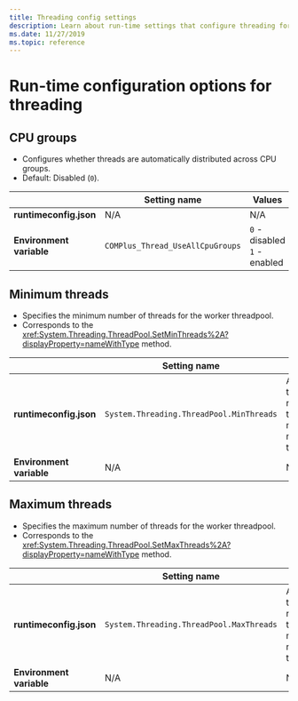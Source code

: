```yaml
---
title: Threading config settings
description: Learn about run-time settings that configure threading for .NET Core apps.
ms.date: 11/27/2019
ms.topic: reference
---
```

# Run-time configuration options for threading

## CPU groups

- Configures whether threads are automatically distributed across CPU groups.
- Default: Disabled (`0`).

| | Setting name | Values |
| - | - | - |
| **runtimeconfig.json** | N/A | N/A |
| **Environment variable** | `COMPlus_Thread_UseAllCpuGroups` | `0` - disabled<br/>`1` - enabled |

## Minimum threads

- Specifies the minimum number of threads for the worker threadpool.
- Corresponds to the <xref:System.Threading.ThreadPool.SetMinThreads%2A?displayProperty=nameWithType> method.

| | Setting name | Values |
| - | - | - |
| **runtimeconfig.json** | `System.Threading.ThreadPool.MinThreads` | An integer that represents the minimum number of threads |
| **Environment variable** | N/A | N/A |

## Maximum threads

- Specifies the maximum number of threads for the worker threadpool.
- Corresponds to the <xref:System.Threading.ThreadPool.SetMaxThreads%2A?displayProperty=nameWithType> method.

| | Setting name | Values |
| - | - | - |
| **runtimeconfig.json** | `System.Threading.ThreadPool.MaxThreads` | An integer that represents the maximum number of threads |
| **Environment variable** | N/A | N/A |
